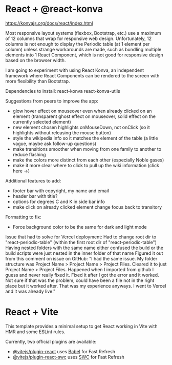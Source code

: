 # React + @react-konva

https://konvajs.org/docs/react/index.html

Most responsive layout systems (flexbox, Bootstrap, etc.) use a maximum of 12 columns that wrap for responsive web design. Unfortunately, 12 columns is not enough to display the Periodic table (at 1 element per column) unless strange workarounds are made, such as bundling multiple elements into 1 React Component, which is not good for responsive design based on the browser width.

I am going to experiment with using React Konva, an independent framework where React Components can be rendered to the screen with more flexibility than Bootstrap.

Dependencies to install:
react-konva
react-konva-utils

Suggestions from peers to improve the app:

-   glow hover effect on mouseover even when already clicked on an element (transparent ghost effect on mouseover, solid effect on the currently selected element)
-   new element chosen highlights onMouseDown, not onClick (so it highlights without releasing the mouse button)
-   style the wikipedia info so it matches the element of the table (a little vague, maybe ask follow-up questions)
-   make transitions smoother when moving from one family to another to reduce flashing
-   make the colors more distinct from each other (especially Noble gases)
-   make it more clear where to click to pull up the wiki information (click here ->)

Additional features to add:

-   footer bar with copyright, my name and email
-   header bar with title?
-   options for degrees C and K in side bar info
-   make click on already clicked element change focus back to transitory

Formatting to fix:

-   Force background color to be the same for dark and light mode

Issue that had to solve for Vercel deployment:
Had to change root dir to "react-periodic-table" (within the first root dir of "react-periodic-table")
Having nested folders with the same name either confused the build or the build scripts
were just nested in the inner folder of that name
Figured it out from this comment on issue on GitHub:
"I had the same issue. My folder structure was Project Name > Project Name > Project Files. Cleared it to just Project Name > Project Files. Happened when I imported from github I guess and never really fixed it. Fixed it after I got the error and it worked. Not sure if that was the problem, could have been a file not in the right place but it worked after. That was my experience anyways. I went to Vercel and it was already live."

# React + Vite

This template provides a minimal setup to get React working in Vite with HMR and some ESLint rules.

Currently, two official plugins are available:

-   [@vitejs/plugin-react](https://github.com/vitejs/vite-plugin-react/blob/main/packages/plugin-react/README.md) uses [Babel](https://babeljs.io/) for Fast Refresh
-   [@vitejs/plugin-react-swc](https://github.com/vitejs/vite-plugin-react-swc) uses [SWC](https://swc.rs/) for Fast Refresh
